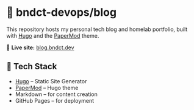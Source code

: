 # 🧪 bndct-devops/blog

This repository hosts my personal tech blog and homelab portfolio, built with [Hugo](https://gohugo.io/) and the [PaperMod](https://github.com/adityatelange/hugo-PaperMod) theme.

🔗 **Live site:** [blog.bndct.dev](https://blog.bndct.dev)

## 🔧 Tech Stack

- [Hugo](https://gohugo.io/) – Static Site Generator  
- [PaperMod](https://github.com/adityatelange/hugo-PaperMod) – Hugo theme  
- Markdown – for content creation  
- GitHub Pages – for deployment  